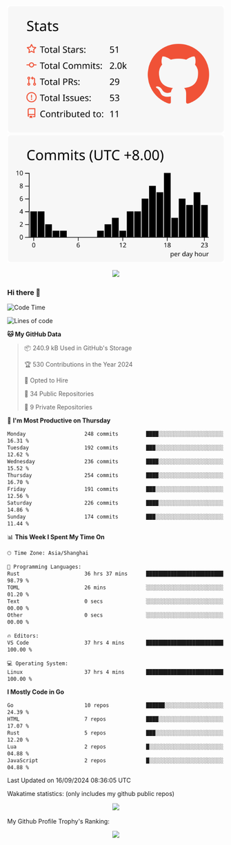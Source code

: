 <div align="center">
 
![](https://raw.githubusercontent.com/hycinth22/hycinth22/main/profile-summary-card-output/swift/3-stats.svg) ![](https://raw.githubusercontent.com/hycinth22/hycinth22/main/profile-summary-card-output/swift/4-productive-time.svg)

</div>

<div align="center"> <img src="https://github-readme-streak-stats.herokuapp.com/?user=hycinth22" /> </div>

### Hi there 👋

<!--
this is a ✨ _special_ ✨ repository because its `README.md` (this file) appears on your GitHub profile.

Here are some ideas to get you started:

- 🔭 I’m currently working on ...
- 🌱 I’m currently learning ...
- 👯 I’m looking to collaborate on ...
- 🤔 I’m looking for help with ...
- 💬 Ask me about ...
- 📫 How to reach me: ...
- 😄 Pronouns: ...
- ⚡ Fun fact: ...
-->

<!--START_SECTION:waka-->
![Code Time](http://img.shields.io/badge/Code%20Time-1%2C529%20hrs%2013%20mins-blue)

![Lines of code](https://img.shields.io/badge/From%20Hello%20World%20I%27ve%20Written-1.3%20million%20lines%20of%20code-blue)

**🐱 My GitHub Data** 

> 📦 240.9 kB Used in GitHub's Storage 
 > 
> 🏆 530 Contributions in the Year 2024
 > 
> 💼 Opted to Hire
 > 
> 📜 34 Public Repositories 
 > 
> 🔑 9 Private Repositories 
 > 
📅 **I'm Most Productive on Thursday** 

```text
Monday                   248 commits         ████░░░░░░░░░░░░░░░░░░░░░   16.31 % 
Tuesday                  192 commits         ███░░░░░░░░░░░░░░░░░░░░░░   12.62 % 
Wednesday                236 commits         ████░░░░░░░░░░░░░░░░░░░░░   15.52 % 
Thursday                 254 commits         ████░░░░░░░░░░░░░░░░░░░░░   16.70 % 
Friday                   191 commits         ███░░░░░░░░░░░░░░░░░░░░░░   12.56 % 
Saturday                 226 commits         ████░░░░░░░░░░░░░░░░░░░░░   14.86 % 
Sunday                   174 commits         ███░░░░░░░░░░░░░░░░░░░░░░   11.44 % 
```


📊 **This Week I Spent My Time On** 

```text
🕑︎ Time Zone: Asia/Shanghai

💬 Programming Languages: 
Rust                     36 hrs 37 mins      █████████████████████████   98.79 % 
TOML                     26 mins             ░░░░░░░░░░░░░░░░░░░░░░░░░   01.20 % 
Text                     0 secs              ░░░░░░░░░░░░░░░░░░░░░░░░░   00.00 % 
Other                    0 secs              ░░░░░░░░░░░░░░░░░░░░░░░░░   00.00 % 

🔥 Editors: 
VS Code                  37 hrs 4 mins       █████████████████████████   100.00 % 

💻 Operating System: 
Linux                    37 hrs 4 mins       █████████████████████████   100.00 % 
```

**I Mostly Code in Go** 

```text
Go                       10 repos            ██████░░░░░░░░░░░░░░░░░░░   24.39 % 
HTML                     7 repos             ████░░░░░░░░░░░░░░░░░░░░░   17.07 % 
Rust                     5 repos             ███░░░░░░░░░░░░░░░░░░░░░░   12.20 % 
Lua                      2 repos             █░░░░░░░░░░░░░░░░░░░░░░░░   04.88 % 
JavaScript               2 repos             █░░░░░░░░░░░░░░░░░░░░░░░░   04.88 % 
```




 Last Updated on 16/09/2024 08:36:05 UTC
<!--END_SECTION:waka-->

Wakatime statistics: (only includes my github public repos)
<div align="center">

![](https://github-readme-stats.vercel.app/api/top-langs/?username=hycinth22&layout=compact&langs_count=6)

</div>

My Github Profile Trophy's Ranking: 
<div align="center"> <img src="https://github-profile-trophy.vercel.app/?username=hycinth22" /> </div>


